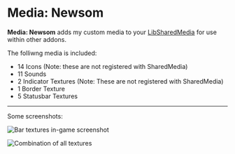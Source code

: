# Media: Newsom

**Media: Newsom** adds my custom media to your [LibSharedMedia](https://www.wowace.com/projects/libsharedmedia-3-0) for use within other addons.

The folliwng media is included:

- 14 Icons (Note: these are not registered with SharedMedia)
- 11 Sounds
- 2 Indicator Textures (Note: These are not registered with SharedMedia)
- 1 Border Texture
- 5 Statusbar Textures

---

Some screenshots:

![Bar textures in-game screenshot](https://i.imgur.com/2hps5oX.png)

![Combination of all textures](https://i.imgur.com/FeyO29M.png)
